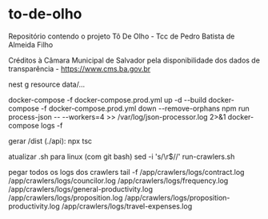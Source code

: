 # to-de-olho
Repositório contendo o projeto Tô De Olho - Tcc de Pedro Batista de Almeida Filho

Créditos à Câmara Municipal de Salvador pela disponibilidade dos dados de transparência - https://www.cms.ba.gov.br

nest g resource data/...

docker-compose -f docker-compose.prod.yml up -d --build
docker-compose -f docker-compose.prod.yml down --remove-orphans
npm run process-json -- --workers=4 >> /var/log/json-processor.log 2>&1
docker-compose logs -f

gerar /dist (./api):
npx tsc

atualizar .sh para linux (com git bash)
sed -i 's/\r$//' run-crawlers.sh

pegar todos os logs dos crawlers
tail -f /app/crawlers/logs/contract.log /app/crawlers/logs/councilor.log /app/crawlers/logs/frequency.log /app/crawlers/logs/general-productivity.log /app/crawlers/logs/proposition.log /app/crawlers/logs/proposition-productivity.log /app/crawlers/logs/travel-expenses.log
